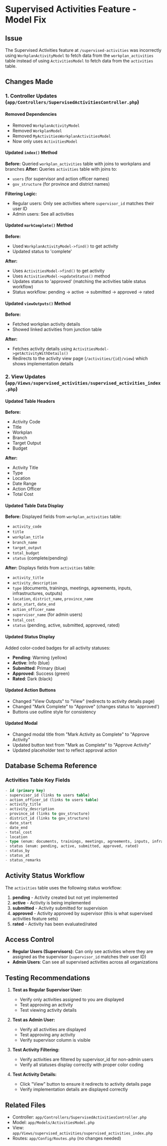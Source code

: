 # Supervised Activities Feature - Model Fix

## Issue
The Supervised Activities feature at `/supervised-activities` was incorrectly using `WorkplanActivityModel` to fetch data from the `workplan_activities` table instead of using `ActivitiesModel` to fetch data from the `activities` table.

## Changes Made

### 1. Controller Updates (`app/Controllers/SupervisedActivitiesController.php`)

#### Removed Dependencies
- Removed `WorkplanActivityModel`
- Removed `WorkplanModel`
- Removed `MyActivitiesWorkplanActivitiesModel`
- Now only uses `ActivitiesModel`

#### Updated `index()` Method
**Before:** Queried `workplan_activities` table with joins to workplans and branches
**After:** Queries `activities` table with joins to:
- `users` (for supervisor and action officer names)
- `gov_structure` (for province and district names)

**Filtering Logic:**
- Regular users: Only see activities where `supervisor_id` matches their user ID
- Admin users: See all activities

#### Updated `markComplete()` Method
**Before:** 
- Used `WorkplanActivityModel->find()` to get activity
- Updated status to 'complete'

**After:**
- Uses `ActivitiesModel->find()` to get activity
- Uses `ActivitiesModel->updateStatus()` method
- Updates status to 'approved' (matching the activities table status workflow)
- Status workflow: pending → active → submitted → approved → rated

#### Updated `viewOutputs()` Method
**Before:** 
- Fetched workplan activity details
- Showed linked activities from junction table

**After:**
- Fetches activity details using `ActivitiesModel->getActivityWithDetails()`
- Redirects to the activity view page (`/activities/{id}/view`) which shows implementation details

### 2. View Updates (`app/Views/supervised_activities/supervised_activities_index.php`)

#### Updated Table Headers
**Before:**
- Activity Code
- Title
- Workplan
- Branch
- Target Output
- Budget

**After:**
- Activity Title
- Type
- Location
- Date Range
- Action Officer
- Total Cost

#### Updated Table Data Display
**Before:** Displayed fields from `workplan_activities` table:
- `activity_code`
- `title`
- `workplan_title`
- `branch_name`
- `target_output`
- `total_budget`
- `status` (complete/pending)

**After:** Displays fields from `activities` table:
- `activity_title`
- `activity_description`
- `type` (documents, trainings, meetings, agreements, inputs, infrastructures, outputs)
- `location`, `district_name`, `province_name`
- `date_start`, `date_end`
- `action_officer_name`
- `supervisor_name` (for admin users)
- `total_cost`
- `status` (pending, active, submitted, approved, rated)

#### Updated Status Display
Added color-coded badges for all activity statuses:
- **Pending**: Warning (yellow)
- **Active**: Info (blue)
- **Submitted**: Primary (blue)
- **Approved**: Success (green)
- **Rated**: Dark (black)

#### Updated Action Buttons
- Changed "View Outputs" to "View" (redirects to activity details page)
- Changed "Mark Complete" to "Approve" (changes status to 'approved')
- Buttons use outline style for consistency

#### Updated Modal
- Changed modal title from "Mark Activity as Complete" to "Approve Activity"
- Updated button text from "Mark as Complete" to "Approve Activity"
- Updated placeholder text to reflect approval action

## Database Schema Reference

### Activities Table Key Fields
```sql
- id (primary key)
- supervisor_id (links to users table)
- action_officer_id (links to users table)
- activity_title
- activity_description
- province_id (links to gov_structure)
- district_id (links to gov_structure)
- date_start
- date_end
- total_cost
- location
- type (enum: documents, trainings, meetings, agreements, inputs, infrastructures, outputs)
- status (enum: pending, active, submitted, approved, rated)
- status_by
- status_at
- status_remarks
```

## Activity Status Workflow

The `activities` table uses the following status workflow:

1. **pending** - Activity created but not yet implemented
2. **active** - Activity is being implemented
3. **submitted** - Activity submitted for supervision
4. **approved** - Activity approved by supervisor (this is what supervised activities feature sets)
5. **rated** - Activity has been evaluated/rated

## Access Control

- **Regular Users (Supervisors)**: Can only see activities where they are assigned as the supervisor (`supervisor_id` matches their user ID)
- **Admin Users**: Can see all supervised activities across all organizations

## Testing Recommendations

1. **Test as Regular Supervisor User:**
   - Verify only activities assigned to you are displayed
   - Test approving an activity
   - Test viewing activity details

2. **Test as Admin User:**
   - Verify all activities are displayed
   - Test approving any activity
   - Verify supervisor column is visible

3. **Test Activity Filtering:**
   - Verify activities are filtered by supervisor_id for non-admin users
   - Verify all statuses display correctly with proper color coding

4. **Test Activity Details:**
   - Click "View" button to ensure it redirects to activity details page
   - Verify implementation details are displayed correctly

## Related Files

- Controller: `app/Controllers/SupervisedActivitiesController.php`
- Model: `app/Models/ActivitiesModel.php`
- View: `app/Views/supervised_activities/supervised_activities_index.php`
- Routes: `app/Config/Routes.php` (no changes needed)

